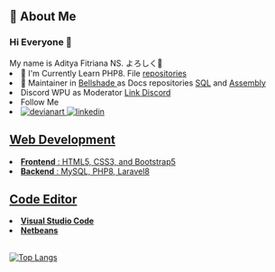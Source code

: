 <h2> 📝 About Me</h2>
<h3> Hi Everyone 👋 </h3>
My name is Aditya Fitriana NS. よろしく👋
<li> 📖 I'm Currently Learn PHP8. File <a href="https://github.com/AdityaFitrianaNS/Archive-my-portfolio/tree/main/PHP8"> repositories </a></li>
<li> 📝 Maintainer in <a href="https://github.com/bellshade"> Bellshade </a> as Docs repositories <a href="https://github.com/bellshade/SQL">SQL</a> and <a href="https://github.com/bellshade/Assembly">Assembly</a></li>
<li> Discord WPU as Moderator <a href="https://discord.com/invite/S4rrXQU"> Link Discord </a></li>
<li> Follow Me <br> </li>
<li>
<a href="https://www.deviantart.com/adityafns"> <img src="https://img.shields.io/badge/DeviantArt-05CC47?style=for-the-badge&logo=deviantart&logoColor=white" alt="devianart"> </a>
<a href="www.linkedin.com/in/aditya-fitriana-nursoleh-402a12142"> <img src="https://img.shields.io/badge/LinkedIn-0077B5?style=for-the-badge&logo=linkedin&logoColor=white" alt="linkedin">
</li>

## Web Development
<li> <b>Frontend</b> : HTML5, CSS3, and Bootstrap5 </li>
<li> <b>Backend</b> : MySQL, PHP8, Laravel8 </li>

## Code Editor
<li> <b>Visual Studio Code</b></li>
<li> <b>Netbeans</b></li>
<br>
  
![Top Langs](https://github-readme-stats.vercel.app/api/top-langs/?username=AdityaFitrianaNS&layout=compact)
